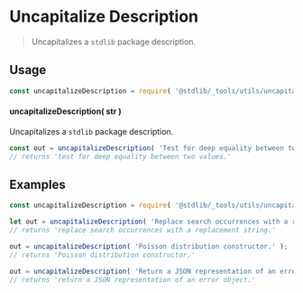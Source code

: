 <!--

@license Apache-2.0

Copyright (c) 2021 The Stdlib Authors.

Licensed under the Apache License, Version 2.0 (the "License");
you may not use this file except in compliance with the License.
You may obtain a copy of the License at

   http://www.apache.org/licenses/LICENSE-2.0

Unless required by applicable law or agreed to in writing, software
distributed under the License is distributed on an "AS IS" BASIS,
WITHOUT WARRANTIES OR CONDITIONS OF ANY KIND, either express or implied.
See the License for the specific language governing permissions and
limitations under the License.

-->

# Uncapitalize Description

> Uncapitalizes a `stdlib` package description.

<section class="usage">

## Usage

```javascript
const uncapitalizeDescription = require( '@stdlib/_tools/utils/uncapitalize-pkg-description' );
```

#### uncapitalizeDescription( str )

Uncapitalizes a `stdlib` package description.

```javascript
const out = uncapitalizeDescription( 'Test for deep equality between two values.' );
// returns 'test for deep equality between two values.'
```

</section>

<!-- /.usage -->

<section class="examples">

## Examples

<!-- eslint no-undef: "error" -->

```javascript
const uncapitalizeDescription = require( '@stdlib/_tools/utils/uncapitalize-pkg-description' );

let out = uncapitalizeDescription( 'Replace search occurrences with a replacement string.' );
// returns 'replace search occurrences with a replacement string.'

out = uncapitalizeDescription( 'Poisson distribution constructor.' );
// returns 'Poisson distribution constructor.'

out = uncapitalizeDescription( 'Return a JSON representation of an error object.' );
// returns 'return a JSON representation of an error object.'
```

</section>

<!-- /.examples -->

<!-- Section for related `stdlib` packages. Do not manually edit this section, as it is automatically populated. -->

<section class="related">

<!-- /.related -->

<!-- Section for all links. Make sure to keep an empty line after the `section` element and another before the `/section` close. -->

<section class="links">

</section>

<!-- /.links -->
